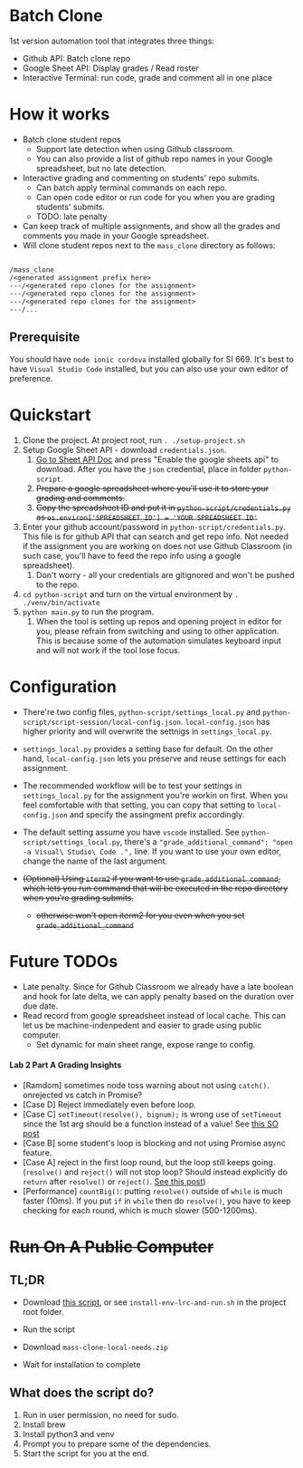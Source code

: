 # Batch Clone

1st version automation tool that integrates three things:
- Github API: Batch clone repo
- Google Sheet API: Display grades / Read roster
- Interactive Terminal: run code, grade and comment all in one place

# How it works

- Batch clone student repos
  - Support late detection when using Github classroom.
  - You can also provide a list of github repo names in your Google spreadsheet, but no late detection.
- Interactive grading and commenting on students' repo submits.
  - Can batch apply terminal commands on each repo.
  - Can open code editor or run code for you when you are grading students' submits.
  - TODO: late penalty
- Can keep track of multiple assignments, and show all the grades and comments you made in your Google spreadsheet.
- Will clone student repos next to the `mass_clone` directory as follows:

```

/mass_clone
/<generated assignment prefix here>
---/<generated repo clones for the assignment>
---/<generated repo clones for the assignment>
---/<generated repo clones for the assignment>
---/...

```

## Prerequisite

You should have `node ionic cordova` installed globally for SI 669. It's best to have `Visual Studio Code` installed, but you can also use your own editor of preference.

# Quickstart

1. Clone the project. At project root, run `. ./setup-project.sh`
2. Setup Google Sheet API - download `credentials.json`.
    1. [Go to Sheet API Doc](https://developers.google.com/sheets/api/quickstart/python) and press "Enable the google sheets api" to download. After you have the `json` credential, place in folder `python-script`.
    1. ~~Prepare a google spreadsheet where you'll use it to store your grading and comments.~~
    1. ~~Copy the spreadsheet ID and put it in `python-script/credentials.py` as `os.environ['SPREADSHEET_ID'] = 'YOUR SPREADSHEET ID'`~~
3. Enter your github account/password in `python-script/credentials.py`. This file is for github API that can search and get repo info. Not needed if the assignment you are working on does not use Github Classroom (in such case, you'll have to feed the repo info using a google spreadsheet).
    1. Don't worry - all your credentials are gitignored and won't be pushed to the repo.
4. `cd python-script` and turn on the virtual environment by `. ./venv/bin/activate`
5. `python main.py` to run the program.
    1. When the tool is setting up repos and opening project in editor for you, please refrain from switching and using to other application. This is because some of the automation simulates keyboard input and will not work if the tool lose focus.

# Configuration

- There're two config files, `python-script/settings_local.py` and `python-script/script-session/local-config.json`. `local-config.json` has higher priority and will overwrite the settnigs in `settings_local.py`.
- `settings_local.py` provides a setting base for default. On the other hand, `local-config.json` lets you preserve and reuse settings for each assignment.
- The recommended workflow will be to test your settings in `settings_local.py` for the assignment you're workin on first. When you feel comfortable with that setting, you can copy that setting to `local-config.json` and specify the assingment prefix accordingly.

- The default setting assume you have `vscode` installed. See `python-script/settings_local.py`, there's a `"grade_additional_command": "open -a Visual\ Studio\ Code .",` line. If you want to use your own editor, change the name of the last argument.

- ~~(Optional) Using `iterm2` if you want to use `grade_additional_command`, which lets you run command that will be executed in the repo directory when you're grading submits.~~
  - ~~otherwise won't open iterm2 for you even when you set `grade_additional_command`~~


# Future TODOs

- Late penalty. Since for Github Classroom we already have a late boolean and hook for late delta, we can apply penalty based on the duration over due date.
- Read record from google spreadsheet instead of local cache. This can let us be machine-indenpedent and easier to grade using public computer.
  - Set dynamic for main sheet range, expose range to config.
  

#### Lab 2 Part A Grading Insights

- [Ramdom] sometimes node toss warning about not using `catch()`. onrejected vs catch in Promise?
- [Case D] Reject immediately even before loop.
- [Case C] `setTimeout(resolve(), bignum);` is wrong use of `setTimeout` since the 1st arg should be a function instead of a value! See [this SO post](https://stackoverflow.com/questions/39538473/using-settimeout-on-promise-chain)
- [Case B] some student's loop is blocking and not using Promise async feature.
- [Case A] reject in the first loop round, but the loop still keeps going. (`resolve()` and `reject()` will not stop loop? Should instead explicitly do `return` after `resolve()` or `reject()`. [See this post](https://stackoverflow.com/questions/32536049/do-i-need-to-return-after-early-resolve-reject))
- [Performance] `countBig()`: putting `resolve()` outside of `while` is much faster (10ms). If you put `if` in `while` then do `resolve()`, you have to keep checking for each round, which is much slower (500-1200ms).

# ~~Run On A Public Computer~~

## TL;DR

- Download [this script](https://raw.githubusercontent.com/SI669-internal/mass_clone/master/install-env-lrc-and-run.sh), or see `install-env-lrc-and-run.sh` in the project root folder.

- Run the script
- Download `mass-clone-local-needs.zip`
- Wait for installation to complete

## What does the script do?

1. Run in user permission, no need for sudo.
1. Install brew
1. Install python3 and venv
1. Prompt you to prepare some of the dependencies.
1. Start the script for you at the end.